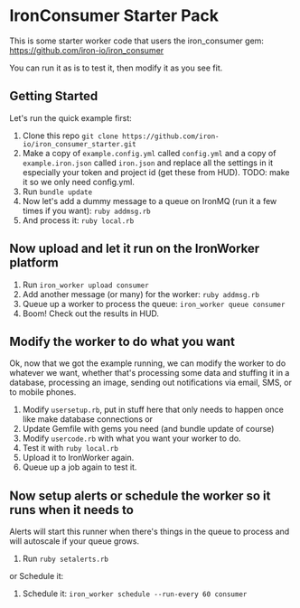 IronConsumer Starter Pack
========================

This is some starter worker code that users the iron_consumer gem: https://github.com/iron-io/iron_consumer

You can run it as is to test it, then modify it as you see fit.

## Getting Started

Let's run the quick example first:

1. Clone this repo `git clone https://github.com/iron-io/iron_consumer_starter.git`
1. Make a copy of `example.config.yml` called `config.yml` and a copy of `example.iron.json` called `iron.json` and
replace all the settings in it especially your token and project id (get these from HUD). TODO: make it so we only need
config.yml.
1. Run `bundle update`
1. Now let's add a dummy message to a queue on IronMQ (run it a few times if you want): `ruby addmsg.rb`
1. And process it: `ruby local.rb`

## Now upload and let it run on the IronWorker platform

1. Run `iron_worker upload consumer`
1. Add another message (or many) for the worker: `ruby addmsg.rb`
1. Queue up a worker to process the queue: `iron_worker queue consumer`
1. Boom! Check out the results in HUD.

## Modify the worker to do what you want

Ok, now that we got the example running, we can modify the worker to do whatever we want, whether that's
processing some data and stuffing it in a database, processing an image, sending out notifications via email, SMS,
or to mobile phones.

1. Modify `usersetup.rb`, put in stuff here that only needs to happen once like make database connections or
1. Update Gemfile with gems you need (and bundle update of course)
1. Modify `usercode.rb` with what you want your worker to do.
1. Test it with `ruby local.rb`
1. Upload it to IronWorker again.
1. Queue up a job again to test it.

## Now setup alerts or schedule the worker so it runs when it needs to

Alerts will start this runner when there's things in the queue to process and will autoscale if your queue grows.

1. Run `ruby setalerts.rb`

or Schedule it:

1. Schedule it: `iron_worker schedule --run-every 60 consumer`

